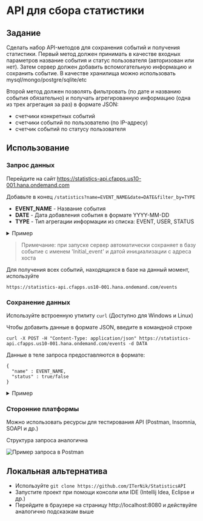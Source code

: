 # API для сбора статистики
## Задание
Сделать набор API-методов для сохранения событий и получения статистики.
Первый метод должен принимать в качестве входных параметров название события и статус пользователя (авторизован или нет). Затем сервер должен добавить вспомогательную информацию и сохранить событие. В качестве хранилища можно использовать mysql/mongo/postgre/sqlite/etc

Второй метод должен позволять фильтровать (по дате и названию события обязательно) и получать агрегированную информацию (одна из трех агрегация за раз) в формате JSON:
- счетчики конкретных событий
- счетчики событий по пользователю (по IP-адресу)
- счетчик событий по статусу пользователя
## Использование
### Запрос данных
Перейдите на сайт https://statistics-api.cfapps.us10-001.hana.ondemand.com

Добавьте в конец ```/statistics?name=EVENT_NAME&date=DATE&filter_by=TYPE```
- **EVENT_NAME** - Название события
- **DATE** - Дата добавления события в формате YYYY-MM-DD
- **TYPE** - Тип агрегации информации из списка: EVENT, USER, STATUS

<details>
  <summary> Пример </summary>
  
  ```https://statistics-api.cfapps.us10-001.hana.ondemand.com/statistics?name=Logged_in&date=2023-05-10&filter_by=user```
  
  Выведет счетчики IP адресов всех пользователей, вызвавших событие 'Logged_in' за 10 мая 2023:
  ```
  {
    "10.154.247.133"  : 1,
    "5.18.216.26" : 3
  }
  ```
</details>

> Примечание: при запуске сервер автоматически сохраняет в базу событие с именем 'Initial_event' и датой инициализации с адреса хоста

Для получения всех событий, находящихся в базе на данный момент, используйте

```https://statistics-api.cfapps.us10-001.hana.ondemand.com/events```
### Сохранение данных
Используйте встроенную утилиту ```curl``` (Доступно для Windows и Linux)

Чтобы добавить данные в формате JSON, введите в командной строке

```curl -X POST -H "Content-Type: application/json" https://statistics-api.cfapps.us10-001.hana.ondemand.com/events -d DATA```

Данные в теле запроса предоставляются в формате:
```
{
  "name" : EVENT_NAME,
  "status" : true/false
}
```
<details>
  <summary> Пример </summary>
  
  ```
  curl -X POST -H "Content-Type: application/json" https://statistics-api.cfapps.us10-001.hana.ondemand.com/events -d "{\"name\" : \"Logged_in\", \"status\" : false}"
  ```
  Добавит в базу событие 'Logged_in' неавторизированного пользователя вместе с текущей датой и адресом отправителя
</details>

### Сторонние платформы
Можно использовать ресурсы для тестирования API (Postman, Insomnia, SOAPI и др.)

Структура запроса аналогична

![](https://github.com/ITerNik/StatisticsAPI/blob/master/images/Postman_query_example.png?raw=true "Пример запроса в Postman")
## Локальная альтернатива
- Используйте ```git clone https://github.com/ITerNik/StatisticsAPI```
- Запустите проект при помощи консоли или IDE (Intellij Idea, Eclipse и др.)
- Перейдите в браузере на страницу http://localhost:8080 и действуйте аналогично подсказкам выше
